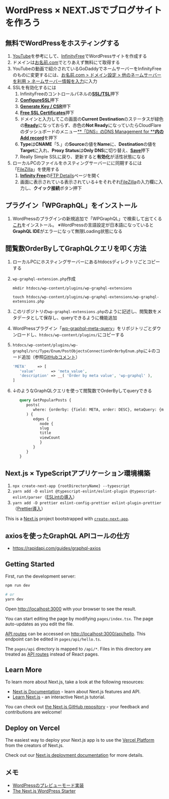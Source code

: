 # WordPress × NEXT.JSでブログサイトを作ろう

## 無料でWordPressをホスティングする

1. [YouTube](https://www.youtube.com/watch?v=7uNvYHyBNa0&t=1462s)を参考にして、[InfinityFree](https://app.infinityfree.net/)でWordPressサイトを作成する
2. ドメインは[お名前.com](https://www.onamae.com/)でとりあえず無料にて取得する
3. YouTubeの動画で紹介されているGoDaddyでネームサーバーをInfinityFreeのものに変更するには、[お名前.com > ドメイン設定 > 他のネームサーバーを利用 > ネームサーバー情報を入力](https://gyazo.com/f7d3ee18abb6f31a2d46fe95dd9d02c4)に入力
4. SSLを有効化するには
   1. InfinityFreeのコントロールパネルの[**SSL/TSL**](https://gyazo.com/bb001dfac69fea1c90414a628316cece)押下
   2. [**ConfigureSSL**](https://gyazo.com/704f35d990dc4722d902722f8c427cd6)押下
   3. [**Generate Key / CSR**](https://gyazo.com/ffa71af46fa2f0595c43358f8fd41898)押下
   4. [**Free SSL Certificates**](https://gyazo.com/95e0832880a094ca3ab20123def2d337)押下
   5. ドメインと入力してこの画面の**Current Destination**のステータスが緑色の[**Ready**](https://gyazo.com/3b48a8e338b0cc91dfc3570c5f3b460d)になっておらず、赤色の**Not Ready**になっていたらCloudFlareのダッシュボードのメニュー[**「DNS」のDNS Management for ****内のAdd record**](https://gyazo.com/12cdf216f6041be8fbd78abc1d636544)を押下
   6. **Type**は**CNAME**「5.」の**Source**の値を**Name**に、**Destination**の値を**Target**に入れ、**Proxy Status**は**Only DNS**に切り替え、[**Save**](https://gyazo.com/bcd7b59af72a743806da3a0bfff4bf8a)押下
   7. Really Simple SSLに戻り、更新すると**有効化**が活性状態になる
5. ローカルPCのファイルをホスティングサーバーにに同期するには「[FileZilla](https://filezilla-project.org/download.php?platform=osx)」を使用する
   1. [**Infinity Free**](https://app.infinityfree.net/)の[FTP Details](https://gyazo.com/39d888b26b9d9bdf2d99e58937c05559)ページを開く
   2. 画面に表示されている表示されている↓をそれぞれ[FileZilla](https://gyazo.com/39d888b26b9d9bdf2d99e58937c05559)の入力欄に入力し、**クイック接続**ボタン押下

## プラグイン「WPGraphQL」をインストール

1. WordPressのプラグインの新規追加で「WPGraphQL」で検索して出てくる[これ](https://gyazo.com/8a09807b35f532bde95310e1b3c98507)をインストール。 ※WordPressの言語設定が日本語になっていると**GraphQL IDE**がエラーになって無限Loading状態になる

## 閲覧数OrderByしてGraphQLクエリを叩く方法

1. ローカルPCにホスティングサーバーにあるhtdocsディレクトリごとコピーする
2. `wp-graphql-extension.php`作成

   `mkdir htdocs/wp-content/plugins/wp-graphql-extensions`

   `touch htdocs/wp-content/plugins/wp-graphql-extensions/wp-graphql-extensions.php`
3. このリポジトリの`wp-graphql-extensions.php`のように記述し、閲覧数をメタデータとして保存し、queryできるように機能追加
4. WordPressプラグイン「[wp-graphql-meta-query](https://github.com/wp-graphql/wp-graphql-meta-query)」をリポジトリごとダウンロードし、`htdocs/wp-content/plugins/`にコピーする
5. `htdocs/wp-content/plugins/wp-graphql/src/Type/Enum/PostObjectsConnectionOrderbyEnum.php`に↓のコード追加（参照[GitHubコメント](https://github.com/wp-graphql/wp-graphql-acf/issues/28#issuecomment-524628611)）

   ```php
   'META'     => [
      'value'       => 'meta_value',
      'description' => __( 'Order by meta value', 'wp-graphql' ),
   ]
   ```

6. ↓のようなGraphQLクエリを使って閲覧数でOrderByしてqueryできる

   ```graphql
      query GetPopularPosts {
         posts(
            where: {orderby: {field: META, order: DESC}, metaQuery: {metaArray: {key: "_post_views_count", type: NUMERIC}}}
         ) {
            edges {
               node {
               slug
               title
               viewCount
               }
            }
         }
      }
   ```

## Next.js × TypeScriptアプリケーション環境構築

1. `npx create-next-app {rootDirectoryName} --typescript`
2. `yarn add -D eslint @typescript-eslint/eslint-plugin @typescript-eslint/parser`（[ESLintの導入](https://mo-gu-mo-gu.com/create-next-app-typescript/)）
3. `yarn add -D prettier eslint-config-prettier eslint-plugin-prettier`（[Prettier導入](https://mo-gu-mo-gu.com/create-next-app-typescript/#:~:text=%E3%81%AF%E3%81%93%E3%81%A1%E3%82%89%E3%81%A7%E3%81%99%E3%80%82-,Prettier%E5%B0%8E%E5%85%A5,-Prettier%E3%81%AF%E3%80%81%E3%82%B3%E3%83%BC%E3%83%89)）

This is a [Next.js](https://nextjs.org/) project bootstrapped with [`create-next-app`](https://github.com/vercel/next.js/tree/canary/packages/create-next-app).

## axiosを使ったGraphQL APIコールの仕方

- https://rapidapi.com/guides/graphql-axios



## Getting Started

First, run the development server:

```bash
npm run dev

# or
yarn dev
```

Open [http://localhost:3000](http://localhost:3000) with your browser to see the result.

You can start editing the page by modifying `pages/index.tsx`. The page auto-updates as you edit the file.

[API routes](https://nextjs.org/docs/api-routes/introduction) can be accessed on [http://localhost:3000/api/hello](http://localhost:3000/api/hello). This endpoint can be edited in `pages/api/hello.ts`.

The `pages/api` directory is mapped to `/api/*`. Files in this directory are treated as [API routes](https://nextjs.org/docs/api-routes/introduction) instead of React pages.

## Learn More

To learn more about Next.js, take a look at the following resources:

- [Next.js Documentation](https://nextjs.org/docs) - learn about Next.js features and API.
- [Learn Next.js](https://nextjs.org/learn) - an interactive Next.js tutorial.

You can check out [the Next.js GitHub repository](https://github.com/vercel/next.js/) - your feedback and contributions are welcome!

## Deploy on Vercel

The easiest way to deploy your Next.js app is to use the [Vercel Platform](https://vercel.com/new?utm_medium=default-template&filter=next.js&utm_source=create-next-app&utm_campaign=create-next-app-readme) from the creators of Next.js.

Check out our [Next.js deployment documentation](https://nextjs.org/docs/deployment) for more details.

## メモ

- [WordPressのプレビューモード実装](https://tsh.io/blog/headless-wordpress-as-an-api-for-a-next-js-application/)
- [The Next.js WordPress Starter](https://webdevstudios.github.io/nextjs-wordpress-starter/)

